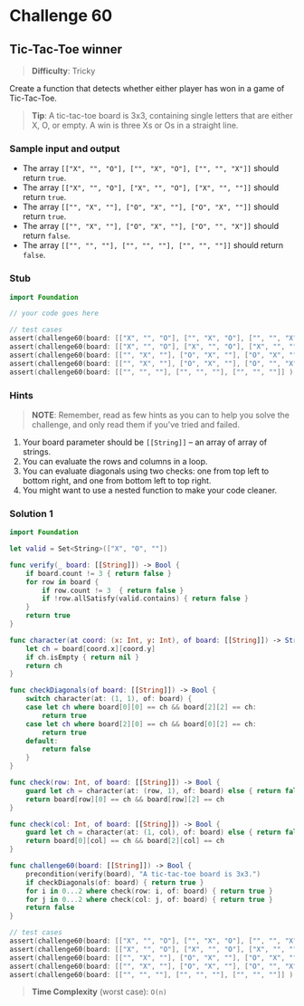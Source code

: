 # Challenge 60

## Tic-Tac-Toe winner

> **Difficulty**: Tricky

Create a function that detects whether either player has won in a game of Tic-Tac-Toe.

> **Tip**: A tic-tac-toe board is 3x3, containing single letters that are either X, O, or empty. A win is three Xs or Os in a straight line.

### Sample input and output

- The array `[["X", "", "O"], ["", "X", "O"], ["", "", "X"]]` should return `true`.
- The array `[["X", "", "O"], ["X", "", "O"], ["X", "", ""]]` should return `true`.
- The array `[["", "X", ""], ["O", "X", ""], ["O", "X", ""]]` should return `true`.
- The array `[["", "X", ""], ["O", "X", ""], ["O", "", "X"]]` should return `false`.
- The array `[["", "", ""], ["", "", ""], ["", "", ""]]` should return `false`.

### Stub

``` swift
import Foundation

// your code goes here

// test cases
assert(challenge60(board: [["X", "", "O"], ["", "X", "O"], ["", "", "X"]]) == true, "Challenge 60: Test #1 - failed")
assert(challenge60(board: [["X", "", "O"], ["X", "", "O"], ["X", "", ""]]) == true, "Challenge 60: Test #2 - failed")
assert(challenge60(board: [["", "X", ""], ["O", "X", ""], ["O", "X", ""]]) == true, "Challenge 60: Test #3 - failed")
assert(challenge60(board: [["", "X", ""], ["O", "X", ""], ["O", "", "X"]]) == false, "Challenge 60: Test #4 - failed")
assert(challenge60(board: [["", "", ""], ["", "", ""], ["", "", ""]] ) == false, "Challenge 60: Test #5 - failed")
```

### Hints

> **NOTE**: Remember, read as few hints as you can to help you solve the challenge, and only read them if you’ve tried and failed.

1. Your board parameter should be `[[String]]` – an array of array of strings.
2. You can evaluate the rows and columns in a loop.
3. You can evaluate diagonals using two checks: one from top left to bottom right, and one from bottom left to top right.
4. You might want to use a nested function to make your code cleaner.

### Solution 1

``` swift
import Foundation

let valid = Set<String>(["X", "O", ""])

func verify(_ board: [[String]]) -> Bool {
    if board.count != 3 { return false }
    for row in board {
        if row.count != 3  { return false }
        if !row.allSatisfy(valid.contains) { return false }
    }
    return true
}

func character(at coord: (x: Int, y: Int), of board: [[String]]) -> String? {
    let ch = board[coord.x][coord.y]
    if ch.isEmpty { return nil }
    return ch
}

func checkDiagonals(of board: [[String]]) -> Bool {
    switch character(at: (1, 1), of: board) {
    case let ch where board[0][0] == ch && board[2][2] == ch:
        return true
    case let ch where board[2][0] == ch && board[0][2] == ch:
        return true
    default:
        return false
    }
}

func check(row: Int, of board: [[String]]) -> Bool {
    guard let ch = character(at: (row, 1), of: board) else { return false }
    return board[row][0] == ch && board[row][2] == ch
}

func check(col: Int, of board: [[String]]) -> Bool {
    guard let ch = character(at: (1, col), of: board) else { return false }
    return board[0][col] == ch && board[2][col] == ch
}

func challenge60(board: [[String]]) -> Bool {
    precondition(verify(board), "A tic-tac-toe board is 3x3.")
    if checkDiagonals(of: board) { return true }
    for i in 0...2 where check(row: i, of: board) { return true }
    for j in 0...2 where check(col: j, of: board) { return true }
    return false
}

// test cases
assert(challenge60(board: [["X", "", "O"], ["", "X", "O"], ["", "", "X"]]) == true, "Challenge 60: Test #1 - failed")
assert(challenge60(board: [["X", "", "O"], ["X", "", "O"], ["X", "", ""]]) == true, "Challenge 60: Test #2 - failed")
assert(challenge60(board: [["", "X", ""], ["O", "X", ""], ["O", "X", ""]]) == true, "Challenge 60: Test #3 - failed")
assert(challenge60(board: [["", "X", ""], ["O", "X", ""], ["O", "", "X"]]) == false, "Challenge 60: Test #4 - failed")
assert(challenge60(board: [["", "", ""], ["", "", ""], ["", "", ""]] ) == false, "Challenge 60: Test #5 - failed")
```

> **Time Complexity** (worst case): `O(n)`
